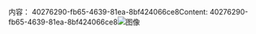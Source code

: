 <span data-ttu-id="e506d-101">内容： 40276290-fb65-4639-81ea-8bf424066ce8</span><span class="sxs-lookup"><span data-stu-id="e506d-101">Content: 40276290-fb65-4639-81ea-8bf424066ce8</span></span>![图像](81ea9d74-6154-40c3-8f9e-2ea7bbc9a273.png)
